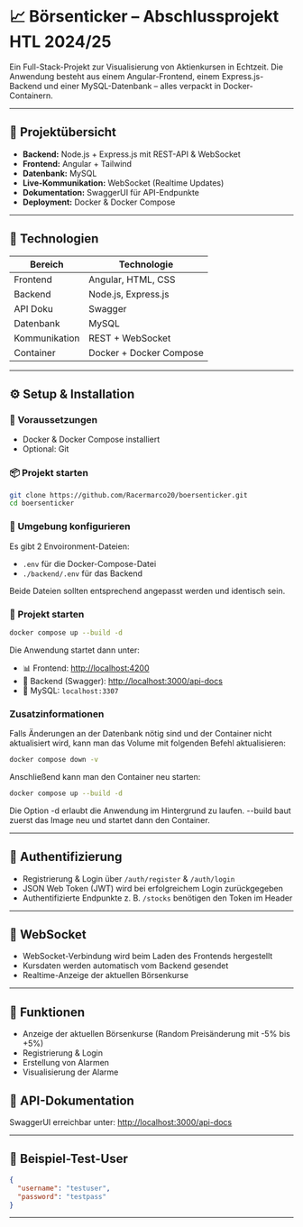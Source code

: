 # 📈 Börsenticker – Abschlussprojekt HTL 2024/25

Ein Full-Stack-Projekt zur Visualisierung von Aktienkursen in Echtzeit. Die Anwendung besteht aus einem
Angular-Frontend, einem Express.js-Backend und einer MySQL-Datenbank – alles verpackt in Docker-Containern.

---

## 🚀 Projektübersicht

- **Backend:** Node.js + Express.js mit REST-API & WebSocket
- **Frontend:** Angular + Tailwind
- **Datenbank:** MySQL
- **Live-Kommunikation:** WebSocket (Realtime Updates)
- **Dokumentation:** SwaggerUI für API-Endpunkte
- **Deployment:** Docker & Docker Compose

---

## 🧰 Technologien

| Bereich       | Technologie             |
|---------------|-------------------------|
| Frontend      | Angular, HTML, CSS      |
| Backend       | Node.js, Express.js     |
| API Doku      | Swagger                 |
| Datenbank     | MySQL                   |
| Kommunikation | REST + WebSocket        |
| Container     | Docker + Docker Compose |

---

## ⚙️ Setup & Installation

### 🔧 Voraussetzungen

- Docker & Docker Compose installiert
- Optional: Git

### 📦 Projekt starten

```bash
git clone https://github.com/Racermarco20/boersenticker.git
cd boersenticker
```

### 📝 Umgebung konfigurieren

Es gibt 2 Envoironment-Dateien:

- `.env` für die Docker-Compose-Datei
- `./backend/.env` für das Backend

Beide Dateien sollten entsprechend angepasst werden und identisch sein.

### 🚀 Projekt starten

```bash
docker compose up --build -d
```

Die Anwendung startet dann unter:

- 📊 Frontend: [http://localhost:4200](http://localhost:4200)
- 🔗 Backend (Swagger): [http://localhost:3000/api-docs](http://localhost:3000/api-docs)
- 🐬 MySQL: `localhost:3307`

### Zusatzinformationen

Falls Änderungen an der Datenbank nötig sind und der Container nicht aktualisiert wird, kann man das Volume mit
folgenden Befehl aktualisieren:

```bash
docker compose down -v
```

Anschließend kann man den Container neu starten:

```bash
docker compose up --build -d
```

Die Option -d erlaubt die Anwendung im Hintergrund zu laufen. --build baut zuerst das Image neu und startet dann den
Container.

---

## 🔐 Authentifizierung

- Registrierung & Login über `/auth/register` & `/auth/login`
- JSON Web Token (JWT) wird bei erfolgreichem Login zurückgegeben
- Authentifizierte Endpunkte z. B. `/stocks` benötigen den Token im Header

---

## 📡 WebSocket

- WebSocket-Verbindung wird beim Laden des Frontends hergestellt
- Kursdaten werden automatisch vom Backend gesendet
- Realtime-Anzeige der aktuellen Börsenkurse

---

## 🚀 Funktionen

- Anzeige der aktuellen Börsenkurse (Random Preisänderung mit -5% bis +5%)
- Registrierung & Login
- Erstellung von Alarmen
- Visualisierung der Alarme

## 📘 API-Dokumentation

SwaggerUI erreichbar unter: [http://localhost:3000/api-docs](http://localhost:3000/api-docs)

---

## 🧪 Beispiel-Test-User

```json
{
  "username": "testuser",
  "password": "testpass"
}
```

---

